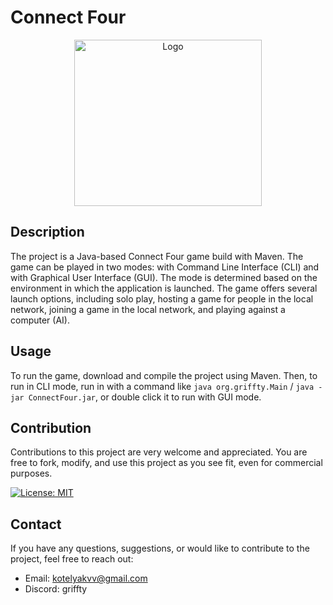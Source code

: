# Connect Four
<p align="center">
  <img src="https://i.imgur.com/mndOctL.png" alt="Logo" width="300" height="266"/>
</p>

## Description

The project is a Java-based Connect Four game build with Maven. The game can be played in two modes: with Command Line Interface (CLI) and with Graphical User Interface (GUI). The mode is determined based on the environment in which the application is launched.
The game offers several launch options, including solo play, hosting a game for people in the local network, joining a game in the local network, and playing against a computer (AI).

## Usage

To run the game, download and compile the project using Maven. Then, to run in CLI mode, run in with a command like `java org.griffty.Main` / `java -jar ConnectFour.jar`, or double click it to run with GUI mode.


## Contribution

Contributions to this project are very welcome and appreciated. You are free to fork, modify, and use this project as you see fit, even for commercial purposes.

[![License: MIT](https://img.shields.io/badge/License-MIT-yellow.svg)](https://opensource.org/licenses/MIT)
## Contact

If you have any questions, suggestions, or would like to contribute to the project, feel free to reach out:

- Email: kotelyakvv@gmail.com
- Discord: griffty

